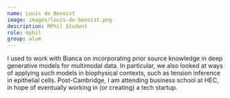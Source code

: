 ```yaml
---
name: Louis de Benoist
image: images/louis-de-benoist.png
description: MPhil Student
role: mphil
group: alum
---
```



I used to work with Bianca on incorporating prior source knowledge in deep generative models for multimodal data. In particular, we also looked at ways of applying such models in biophysical contexts, such as tension inference in epithelial cells. Post-Cambridge, I am attending business school at HEC, in hope of eventually working in (or creating) a tech startup.

